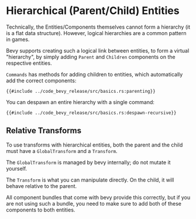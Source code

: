 # Hierarchical (Parent/Child) Entities

Technically, the Entities/Components themselves cannot form a hierarchy (it is a
flat data structure). However, logical hierarchies are a common pattern in games.

Bevy supports creating such a logical link between entities, to form a virtual
"hierarchy", by simply adding `Parent` and  `Children` components on the
respective entities.

`Commands` has methods for adding children to entities, which automatically add the correct components:

```rust,no_run,noplayground
{{#include ../code_bevy_release/src/basics.rs:parenting}}
```

You can despawn an entire hierarchy with a single command:

```rust,no_run,noplayground
{{#include ../code_bevy_release/src/basics.rs:despawn-recursive}}
```

## Relative Transforms

To use transforms with hierarchical entities, both the parent and the child must have a `GlobalTransform` and a `Transform`.

The `GlobalTransform` is managed by bevy internally; do not mutate it yourself.

The `Transform` is what you can manipulate directly. On the child, it will behave relative to the parent.

All component bundles that come with bevy provide this correctly, but if you are
not using such a bundle, you need to make sure to add both of these components to both entities.
